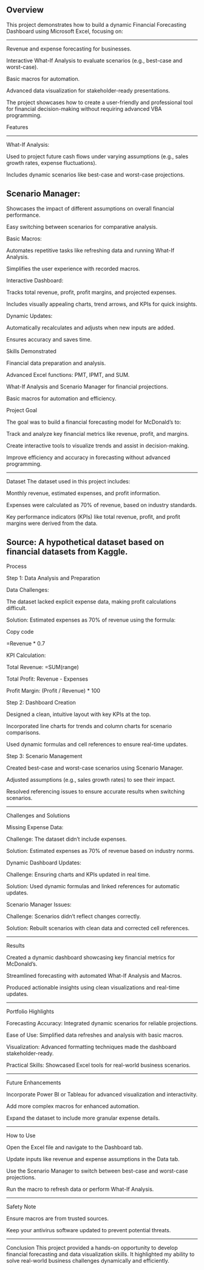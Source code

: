 Overview
--------------------------------------------------------------------------------------------------------------------------------------------
This project demonstrates how to build a dynamic Financial Forecasting Dashboard using Microsoft Excel, focusing on:

--------------------------------------------------------------------------------------------------------------------------------------------

Revenue and expense forecasting for businesses.



Interactive What-If Analysis to evaluate scenarios (e.g., best-case and worst-case).


Basic macros for automation.


Advanced data visualization for stakeholder-ready presentations.


The project showcases how to create a user-friendly and professional tool for financial decision-making without requiring advanced VBA programming.



Features

--------------------------------------------------------------------------------------------------------------------------------------------
What-If Analysis:



Used to project future cash flows under varying assumptions (e.g., sales growth rates, expense fluctuations).


Includes dynamic scenarios like best-case and worst-case projections.


Scenario Manager:
--------------------------------------------------------------------------------------------------------------------------------------------
Showcases the impact of different assumptions on overall financial performance.


Easy switching between scenarios for comparative analysis.


Basic Macros:

Automates repetitive tasks like refreshing data and running What-If Analysis.


Simplifies the user experience with recorded macros.


Interactive Dashboard:

Tracks total revenue, profit, profit margins, and projected expenses.


Includes visually appealing charts, trend arrows, and KPIs for quick insights.


Dynamic Updates:

Automatically recalculates and adjusts when new inputs are added.


Ensures accuracy and saves time.


Skills Demonstrated


Financial data preparation and analysis.


Advanced Excel functions: PMT, IPMT, and SUM.


What-If Analysis and Scenario Manager for financial projections.


Basic macros for automation and efficiency.


Project Goal


The goal was to build a financial forecasting model for McDonald’s to:



Track and analyze key financial metrics like revenue, profit, and margins.


Create interactive tools to visualize trends and assist in decision-making.


Improve efficiency and accuracy in forecasting without advanced programming.

--------------------------------------------------------------------------------------------------------------------------------------------
Dataset
The dataset used in this project includes:

Monthly revenue, estimated expenses, and profit information.


Expenses were calculated as 70% of revenue, based on industry standards.


Key performance indicators (KPIs) like total revenue, profit, and profit margins were derived from the data.


Source: A hypothetical dataset based on financial datasets from Kaggle.
--------------------------------------------------------------------------------------------------------------------------------------------
Process


Step 1: Data Analysis and Preparation


Data Challenges:


The dataset lacked explicit expense data, making profit calculations difficult.


Solution: Estimated expenses as 70% of revenue using the formula:


Copy code


=Revenue * 0.7  


KPI Calculation:


Total Revenue: =SUM(range)


Total Profit: Revenue - Expenses


Profit Margin: (Profit / Revenue) * 100


Step 2: Dashboard Creation


Designed a clean, intuitive layout with key KPIs at the top.


Incorporated line charts for trends and column charts for scenario comparisons.


Used dynamic formulas and cell references to ensure real-time updates.


Step 3: Scenario Management


Created best-case and worst-case scenarios using Scenario Manager.


Adjusted assumptions (e.g., sales growth rates) to see their impact.


Resolved referencing issues to ensure accurate results when switching scenarios.

--------------------------------------------------------------------------------------------------------------------------------------------
Challenges and Solutions


Missing Expense Data:

Challenge: The dataset didn’t include expenses.


Solution: Estimated expenses as 70% of revenue based on industry norms.


Dynamic Dashboard Updates:

Challenge: Ensuring charts and KPIs updated in real time.


Solution: Used dynamic formulas and linked references for automatic updates.


Scenario Manager Issues:

Challenge: Scenarios didn’t reflect changes correctly.


Solution: Rebuilt scenarios with clean data and corrected cell references.

--------------------------------------------------------------------------------------------------------------------------------------------


Results


Created a dynamic dashboard showcasing key financial metrics for McDonald’s.


Streamlined forecasting with automated What-If Analysis and Macros.


Produced actionable insights using clean visualizations and real-time updates.

--------------------------------------------------------------------------------------------------------------------------------------------
Portfolio Highlights


Forecasting Accuracy: Integrated dynamic scenarios for reliable projections.


Ease of Use: Simplified data refreshes and analysis with basic macros.


Visualization: Advanced formatting techniques made the dashboard stakeholder-ready.


Practical Skills: Showcased Excel tools for real-world business scenarios.

--------------------------------------------------------------------------------------------------------------------------------------------
Future Enhancements


Incorporate Power BI or Tableau for advanced visualization and interactivity.


Add more complex macros for enhanced automation.


Expand the dataset to include more granular expense details.

--------------------------------------------------------------------------------------------------------------------------------------------


How to Use


Open the Excel file and navigate to the Dashboard tab.


Update inputs like revenue and expense assumptions in the Data tab.


Use the Scenario Manager to switch between best-case and worst-case projections.


Run the macro to refresh data or perform What-If Analysis.

--------------------------------------------------------------------------------------------------------------------------------------------
Safety Note


Ensure macros are from trusted sources.


Keep your antivirus software updated to prevent potential threats.

--------------------------------------------------------------------------------------------------------------------------------------------
Conclusion
This project provided a hands-on opportunity to develop financial forecasting and data visualization skills. It highlighted my ability to solve real-world business challenges dynamically and efficiently.


